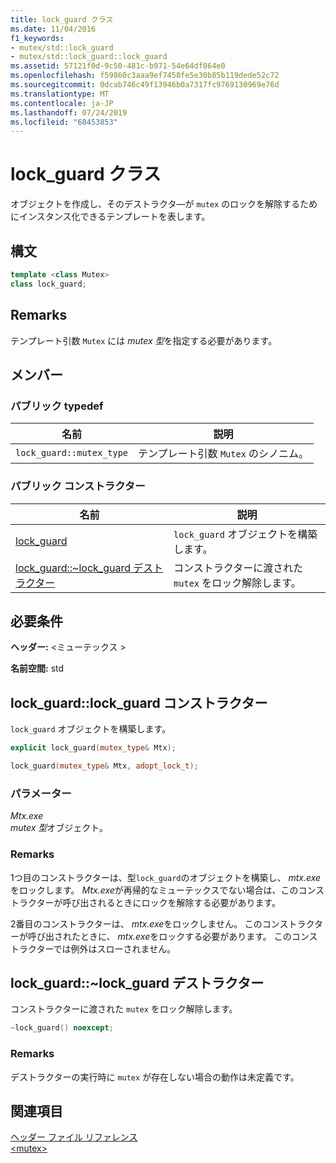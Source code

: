 ```yaml
---
title: lock_guard クラス
ms.date: 11/04/2016
f1_keywords:
- mutex/std::lock_guard
- mutex/std::lock_guard::lock_guard
ms.assetid: 57121f0d-9c50-481c-b971-54e64df864e0
ms.openlocfilehash: f59860c3aaa9ef7458fe5e30b85b119dede52c72
ms.sourcegitcommit: 0dcab746c49f13946b0a7317fc9769130969e76d
ms.translationtype: MT
ms.contentlocale: ja-JP
ms.lasthandoff: 07/24/2019
ms.locfileid: "68453853"
---
```

# <a name="lockguard-class"></a>lock_guard クラス

オブジェクトを作成し、そのデストラクタ―が `mutex` のロックを解除するためにインスタンス化できるテンプレートを表します。

## <a name="syntax"></a>構文

```cpp
template <class Mutex>
class lock_guard;
```

## <a name="remarks"></a>Remarks

テンプレート引数 `Mutex` には *mutex 型*を指定する必要があります。

## <a name="members"></a>メンバー

### <a name="public-typedefs"></a>パブリック typedef

|名前|説明|
|----------|-----------------|
|`lock_guard::mutex_type`|テンプレート引数 `Mutex` のシノニム。|

### <a name="public-constructors"></a>パブリック コンストラクター

|名前|説明|
|----------|-----------------|
|[lock_guard](#lock_guard)|`lock_guard` オブジェクトを構築します。|
|[lock_guard::~lock_guard デストラクター](#dtorlock_guard_destructor)|コンストラクターに渡された `mutex` をロック解除します。|

## <a name="requirements"></a>必要条件

**ヘッダー:** \<ミューテックス >

**名前空間:** std

## <a name="lock_guard"></a>  lock_guard::lock_guard コンストラクター

`lock_guard` オブジェクトを構築します。

```cpp
explicit lock_guard(mutex_type& Mtx);

lock_guard(mutex_type& Mtx, adopt_lock_t);
```

### <a name="parameters"></a>パラメーター

*Mtx.exe*\
*mutex 型*オブジェクト。

### <a name="remarks"></a>Remarks

1つ目のコンストラクターは、型`lock_guard`のオブジェクトを構築し、 *mtx.exe*をロックします。 *Mtx.exe*が再帰的なミューテックスでない場合は、このコンストラクターが呼び出されるときにロックを解除する必要があります。

2番目のコンストラクターは、 *mtx.exe*をロックしません。 このコンストラクターが呼び出されたときに、 *mtx.exe*をロックする必要があります。 このコンストラクターでは例外はスローされません。

## <a name="dtorlock_guard_destructor"></a>  lock_guard::~lock_guard デストラクター

コンストラクターに渡された `mutex` をロック解除します。

```cpp
~lock_guard() noexcept;
```

### <a name="remarks"></a>Remarks

デストラクターの実行時に `mutex` が存在しない場合の動作は未定義です。

## <a name="see-also"></a>関連項目

[ヘッダー ファイル リファレンス](../standard-library/cpp-standard-library-header-files.md)\
[\<mutex>](../standard-library/mutex.md)
